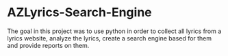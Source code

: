 # AZLyrics-Search-Engine
The goal in this project was to use python in order to collect all lyrics from a lyrics website, analyze the lyrics, create a search engine based for them and provide reports on them.
